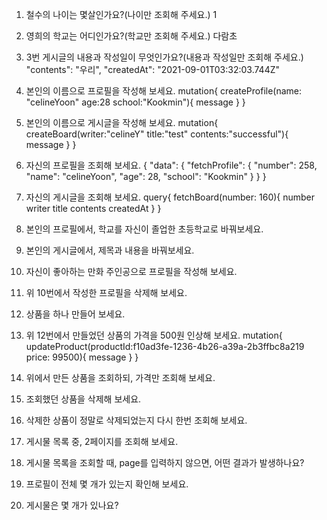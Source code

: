 1) 철수의 나이는 몇살인가요?(나이만 조회해 주세요.)
1

2) 영희의 학교는 어디인가요?(학교만 조회해 주세요.)
다람초

3) 3번 게시글의 내용과 작성일이 무엇인가요?(내용과 작성일만 조회해 주세요.)
      "contents": "우리",
      "createdAt": "2021-09-01T03:32:03.744Z"

4) 본인의 이름으로 프로필을 작성해 보세요.
mutation{
  createProfile(name: "celineYoon" age:28 school:"Kookmin"){
    message
  }
}

5) 본인의 이름으로 게시글을 작성해 보세요.
mutation{
  createBoard(writer:"celineY" title:"test" contents:"successful"){
    message
  }
}

6) 자신의 프로필을 조회해 보세요.
{
  "data": {
    "fetchProfile": {
      "number": 258,
      "name": "celineYoon",
      "age": 28,
      "school": "Kookmin"
    }
  }
}

7) 자신의 게시글을 조회해 보세요.
query{
  fetchBoard(number: 160){
    number
    writer
    title
    contents
    createdAt
  }
}

8) 본인의 프로필에서, 학교를 자신이 졸업한 초등학교로 바꿔보세요.

9) 본인의 게시글에서, 제목과 내용을 바꿔보세요.

10) 자신이 좋아하는 만화 주인공으로 프로필을 작성해 보세요.

11) 위 10번에서 작성한 프로필을 삭제해 보세요.

12) 상품을 하나 만들어 보세요.

13) 위 12번에서 만들었던 상품의 가격을 500원 인상해 보세요.
mutation{
  updateProduct(productId:f10ad3fe-1236-4b26-a39a-2b3ffbc8a219 price: 99500){
    message
  }
}

14) 위에서 만든 상품을 조회하되, 가격만 조회해 보세요.

15) 조회했던 상품을 삭제해 보세요.

16) 삭제한 상품이 정말로 삭제되었는지 다시 한번 조회해 보세요.

17) 게시물 목록 중, 2페이지를 조회해 보세요.

18) 게시물 목록을 조회할 때, page를 입력하지 않으면, 어떤 결과가 발생하나요?

19) 프로필이 전체 몇 개가 있는지 확인해 보세요.

20) 게시물은 몇 개가 있나요?